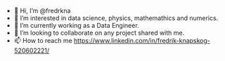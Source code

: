 - 👋 Hi, I’m @fredrkna
- 👀 I’m interested in data science, physics, mathemathics and numerics.
- 🌱 I’m currently working as a Data Engineer.
- 💞️ I’m looking to collaborate on any project shared with me.
- 📫 How to reach me https://www.linkedin.com/in/fredrik-knapskog-520602221/

<!---
fredrkna/fredrkna is a ✨ special ✨ repository because its `README.md` (this file) appears on your GitHub profile.
You can click the Preview link to take a look at your changes.
--->
